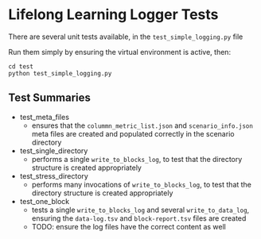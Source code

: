 # Lifelong Learning Logger Tests

There are several unit tests available, in the `test_simple_logging.py` file

Run them simply by ensuring the virtual environment is active, then:
```
cd test
python test_simple_logging.py
```

## Test Summaries
- test_meta_files
    - ensures that the `colummn_metric_list.json` and `scenario_info.json`
      meta files are created and populated correctly in the scenario
      directory
- test_single_directory
    - performs a single `write_to_blocks_log`, to test that the 
      directory structure is created appropriately
- test_stress_directory
    - performs many invocations of `write_to_blocks_log`, to test that the 
      directory structure is created appropriately
- test_one_block
    - tests a single `write_to_blocks_log` and several `write_to_data_log`,
    ensuring the `data-log.tsv` and `block-report.tsv` files are created
    - TODO: ensure the log files have the correct content as well